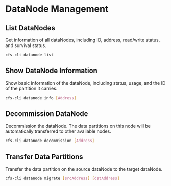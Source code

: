 # DataNode Management

## List DataNodes

Get information of all dataNodes, including ID, address, read/write status, and survival status.

```bash
cfs-cli datanode list
```

## Show DataNode Information

Show basic information of the dataNode, including status, usage, and the ID of the partition it carries.

```bash
cfs-cli datanode info [Address]
```

## Decommission DataNode

Decommission the dataNode. The data partitions on this node will be automatically transferred to other available nodes.

```bash
cfs-cli datanode decommission [Address]
```

## Transfer Data Partitions

Transfer the data partition on the source dataNode to the target dataNode.

```bash
cfs-cli datanode migrate [srcAddress] [dstAddress]
```